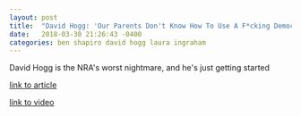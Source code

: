 ```yaml
---
layout: post
title:  "David Hogg: 'Our Parents Don't Know How To Use A F*cking Democracy, So We Have To'"
date:   2018-03-30 21:26:43 -0400
categories: ben shapiro david hogg laura ingraham
---
```



David Hogg is the NRA's worst nightmare, and he's just getting started


[link to article](https://www.realclearpolitics.com/video/2018/03/23/david_hogg_our_parents_dont_know_how_to_use_a_fcking_democracy_so_we_have_to.html)

[link to video](https://www.youtube.com/watch?v=RIRNURx1-3E)


